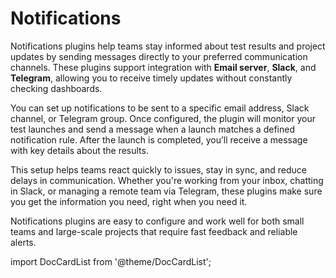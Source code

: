 # Notifications

Notifications plugins help teams stay informed about test results and project updates by sending messages directly to your preferred communication channels. These plugins support integration with **Email server**, **Slack**, and **Telegram**, allowing you to receive timely updates without constantly checking dashboards.

You can set up notifications to be sent to a specific email address, Slack channel, or Telegram group. Once configured, the plugin will monitor your test launches and send a message when a launch matches a defined notification rule. After the launch is completed, you’ll receive a message with key details about the results.

This setup helps teams react quickly to issues, stay in sync, and reduce delays in communication. Whether you're working from your inbox, chatting in Slack, or managing a remote team via Telegram, these plugins make sure you get the information you need, right when you need it.

Notifications plugins are easy to configure and work well for both small teams and large-scale projects that require fast feedback and reliable alerts.

import DocCardList from '@theme/DocCardList';

<DocCardList />
